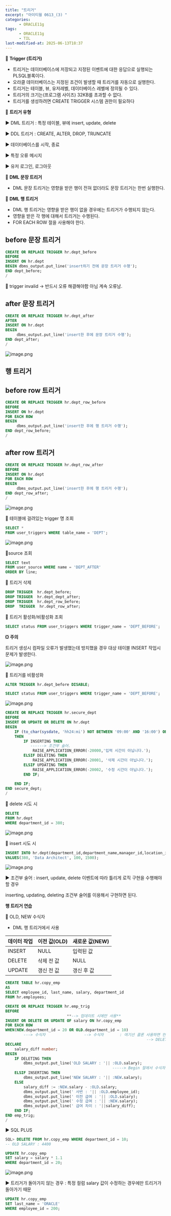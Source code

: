 ```yaml
---
title: "트리거"
excerpt: "아이티윌 0613_(3) "
categories:
      - ORACLE11g
tags:
      - ORACLE11g
      - TIL
last-modified-at: 2025-06-13T18:37
---
```



📍 **Trigger (트리거)**

- 트리거는 데이터베이스에 저장되고 지정된 이벤트에 대한 응답으로 실행되는 PLSQL블록이다.
- 오라클 데이터베이스는 지정된 조건이 발생할 때 트리거를 자동으로 실행한다.
- 트리거는 테이블, 뷰, 유저레벨, 데이터베이스 레벨에 정의될 수 있다.
- 트리거의 크기는(프로그램 사이즈) 32KB를 초과할 수 없다.
- 트리거를 생성하려면 CREATE TRIGGER 시스템 권한이 필요하다

📍 **트리거 유형**

▶️ DML 트리거 : 특정 테이블, 뷰에 insert, update, delete

▶️ DDL 트리거 : CREATE, ALTER, DROP, TRUNCATE

▶️ 데이터베이스를 시작, 종료

▶️ 특정 오류 메시지

▶️ 유저 로그인, 로그아웃

📍 **DML 문장 트리거**

- DML 문장 트리거는 영향을 받은 행이 전혀 없더라도 문장 트리거는 한번 실행한다.

📍 **DML 행 트리거**

- DML 행 트리거는 영향을 받은 행이 없을 경우에는 트리거가 수행되지 않는다.
- 영향을 받은 각 행에 대해서 트리거는 수행된다.
- FOR EACH ROW 절을 사용해야 한다.

## before 문장 트리거

```sql
CREATE OR REPLACE TRIGGER hr.dept_before
BEFORE
INSERT ON hr.dept 
BEGIN dbms_output.put_line('insert하기 전에 문장 트리거 수행');
END dept_before;
/
```

📍 trigger invalid → 반드시 오류 해결해야함 아님 계속 오류남.

## after 문장 트리거

```sql
CREATE OR REPLACE TRIGGER hr.dept_after
AFTER
INSERT ON hr.dept
BEGIN
	 dbms_output.put_line('insert한 후에 문장 트리거 수행');
END dept_after;
/
```

![image.png](/assets/20250613/2.png)

## 행 트리거

## before row 트리거

```sql
CREATE OR REPLACE TRIGGER hr.dept_row_before
BEFORE
INSERT ON hr.dept
FOR EACH ROW
BEGIN
	 dbms_output.put_line('insert한 후에 행 트리거 수행');
END dept_row_before;
/
```

## after row 트리거

```sql
CREATE OR REPLACE TRIGGER hr.dept_row_after
BEFORE
INSERT ON hr.dept
FOR EACH ROW
BEGIN
	 dbms_output.put_line('insert한 후에 행 트리거 수행');
END dept_row_after;
/
```

![image.png](/assets/20250613/3.png)

📍 테이블에 걸려있는 trigger 명 조회

```sql
SELECT *
FROM user_triggers WHERE table_name = 'DEPT';
```

![image.png](/assets/20250613/4.png)

📍source 조회

```sql
SELECT text 
FROM user_source WHERE name = 'DEPT_AFTER' 
ORDER BY line;
```

📍 트리거 삭제

```sql
DROP TRIGGER  hr.dept_before;
DROP TRIGGER  hr.dept_dept_after;
DROP TRIGGER  hr.dept_row_before;
DROP  TRIGGER  hr.dept_row_after;
```

📍 트리거 활성화/비활성화 조회

```sql
SELECT status FROM user_triggers WHERE trigger_name = 'DEPT_BEFORE';
```

❎ **주의**

트리거 생성시 컴파일 오류가 발생했는데 방치했을 경우 대상 테이블 INSERT 작업시 문제가 발생한다.

![image.png](/assets/20250613/5.png)

📍 트리거를 비활성화

```sql
ALTER TRIGGER hr.dept_before DISABLE;

SELECT status FROM user_triggers WHERE trigger_name = 'DEPT_BEFORE';
```

![image.png](/assets/20250613/6.png)

```sql
CREATE OR REPLACE TRIGGER hr.secure_dept
BEFORE
INSERT OR UPDATE OR DELETE ON hr.dept
BEGIN
    IF (to_char(sysdate, 'hh24:mi') NOT BETWEEN '09:00' AND '16:00') OR (to_char(sysdate, 'dy') IN ('토', '일'))
    THEN 
        IF INSERTING THEN
           ------> 조건부 술어.
            RAISE_APPLICATION_ERROR(-20000,'입력 시간이 아닙니다.');
        ELSIF DELETING THEN
            RAISE_APPLICATION_ERROR(-20001, '삭제 시간이 아닙니다.');
        ELSIF UPDATING THEN
            RAISE_APPLICATION_ERROR(-20002, '수정 시간이 아닙니다.');
        END IF;
        
    END IF;
END secure_dept;
/
```

📍 delete 시도 시 

```sql
DELETE 
FROM hr.dept
WHERE department_id = 380;
```

![image.png](/assets/20250613/7.png)

📍 insert 시도 시 

```sql
INSERT INTO hr.dept(department_id,department_name,manager_id,location_id)
VALUES(380, 'Data Architect', 100, 1500);
```

![image.png](/assets/20250613/8.png)

▶️ 조건부 술어 : insert, update, delete 이벤트에 따라 틀리게 로직 구현을 수행해야 할 경우

inserting, updating, deleting 조건부 술어를 이용해서 구현하면 된다.

**행 트리거 연습**

📍 OLD, NEW 수식자

- DML 행 트리거에서 사용

| 데이터 작업 | **이전 값(OLD)** | **새로운 값(NEW)** |
| --- | --- | --- |
| INSERT | NULL | 입력된 값 |
| DELETE | 삭제 전 값 | NULL |
| UPDATE | 갱신 전 값 | 갱신 후 값 |

```sql
CREATE TABLE hr.copy_emp
AS
SELECT employee_id, last_name, salary, department_id
FROM hr.employees;
```

```sql
CREATE OR REPLACE TRIGGER hr.emp_trig
BEFORE                     
                           **--> 업데이트 시에만 사용**  
INSERT OR DELETE OR UPDATE OF salary ON hr.copy_emp
FOR EACH ROW                                                 
WHEN(NEW.department_id = 20 OR OLD.department_id = 10)
		---> 수식자                 --> 수식자       : 여기선 콜론 사용하면 안됨.
															  --> DELETE, UPDATE 
DECLARE
    salary_diff number;
BEGIN
    IF DELETING THEN
        dbms_output.put_line('OLD SALARY : '|| :OLD.salary);
                                               -----> Begin 절에서 수식자를 사용할 때 : 붙임
    ELSIF INSERTING THEN
        dbms_output.put_line('NEW SALARY : '|| :NEW.salary);
    ELSE
        salary_diff := :NEW.salary - :OLD.salary;
        dbms_output.put_line(' 사번 : '|| :OLD.employee_id);
        dbms_output.put_line(' 이전 급여 : '|| :OLD.salary);
        dbms_output.put_line(' 수정 급여 : '|| :NEW.salary);
        dbms_output.put_line(' 급여 차이 : '||salary_diff);
    END IF;
END emp_trig;
/
```

▶️ SQL PLUS

```sql
SQL> DELETE FROM hr.copy_emp WHERE department_id = 10;
-- OLD SALARY : 4400
```

```sql
UPDATE hr.copy_emp
SET salary = salary * 1.1
WHERE department_id = 20;
```

![image.png](/assets/20250613/9.png)

▶️ 트리거가 돌아가지 않는 경우 : 특정 컬럼 salary 값이 수정하는 경우에만 트리거가 돌아가기 때문

```sql
UPDATE hr.copy_emp
SET last_name = 'ORACLE'
WHERE employee_id = 200; 
```